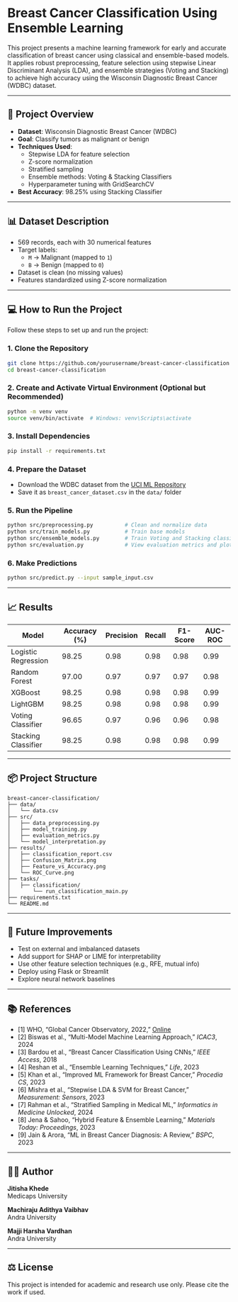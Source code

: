 
# Breast Cancer Classification Using Ensemble Learning

This project presents a machine learning framework for early and accurate classification of breast cancer using classical and ensemble-based models. It applies robust preprocessing, feature selection using stepwise Linear Discriminant Analysis (LDA), and ensemble strategies (Voting and Stacking) to achieve high accuracy using the Wisconsin Diagnostic Breast Cancer (WDBC) dataset.

---

## 📑 Project Overview

- **Dataset**: Wisconsin Diagnostic Breast Cancer (WDBC)
- **Goal**: Classify tumors as malignant or benign
- **Techniques Used**:
  - Stepwise LDA for feature selection
  - Z-score normalization
  - Stratified sampling
  - Ensemble methods: Voting & Stacking Classifiers
  - Hyperparameter tuning with GridSearchCV
- **Best Accuracy**: 98.25% using Stacking Classifier

---

## 📊 Dataset Description

- 569 records, each with 30 numerical features
- Target labels:  
  - `M` → Malignant (mapped to `1`)  
  - `B` → Benign (mapped to `0`)  
- Dataset is clean (no missing values)
- Features standardized using Z-score normalization

---

## 💻 How to Run the Project

Follow these steps to set up and run the project:

### 1. Clone the Repository

```bash
git clone https://github.com/yourusername/breast-cancer-classification
cd breast-cancer-classification
```

### 2. Create and Activate Virtual Environment (Optional but Recommended)

```bash
python -m venv venv
source venv/bin/activate  # Windows: venv\Scripts\activate
```

### 3. Install Dependencies

```bash
pip install -r requirements.txt
```

### 4. Prepare the Dataset

- Download the WDBC dataset from the [UCI ML Repository](https://archive.ics.uci.edu/ml/datasets/Breast+Cancer+Wisconsin+(Diagnostic))
- Save it as `breast_cancer_dataset.csv` in the `data/` folder

### 5. Run the Pipeline

```bash
python src/preprocessing.py          # Clean and normalize data
python src/train_models.py           # Train base models
python src/ensemble_models.py        # Train Voting and Stacking classifiers
python src/evaluation.py             # View evaluation metrics and plots
```

### 6. Make Predictions

```bash
python src/predict.py --input sample_input.csv
```

---

## 📈 Results

| Model             | Accuracy (%) | Precision | Recall | F1-Score | AUC-ROC |
|------------------|--------------|-----------|--------|----------|---------|
| Logistic Regression | 98.25     | 0.98      | 0.98   | 0.98     | 0.99    |
| Random Forest       | 97.00     | 0.97      | 0.97   | 0.97     | 0.98    |
| XGBoost             | 98.25     | 0.98      | 0.98   | 0.98     | 0.99    |
| LightGBM            | 98.25     | 0.98      | 0.98   | 0.98     | 0.99    |
| Voting Classifier   | 96.65     | 0.97      | 0.96   | 0.96     | 0.98    |
| Stacking Classifier | 98.25     | 0.98      | 0.98   | 0.98     | 0.99    |

---

## 📦 Project Structure

```
breast-cancer-classification/
├── data/
│   └── data.csv
├── src/
│   ├── data_preprocessing.py
│   ├── model_training.py
│   ├── evaluation_metrics.py
│   └── model_interpretation.py
├── results/
│   ├── classification_report.csv
│   ├── Confusion_Matrix.png
│   ├── Feature_vs_Accuracy.png
│   └── ROC_Curve.png
├── tasks/
│   ├── classification/
│       └── run_classification_main.py
├── requirements.txt
└── README.md
```

---

## 🔮 Future Improvements

- Test on external and imbalanced datasets  
- Add support for SHAP or LIME for interpretability  
- Use other feature selection techniques (e.g., RFE, mutual info)  
- Deploy using Flask or Streamlit  
- Explore neural network baselines

---

## 📚 References

- [1] WHO, “Global Cancer Observatory, 2022,” [Online](https://gco.iarc.fr/)
- [2] Biswas et al., “Multi-Model Machine Learning Approach,” *ICAC3*, 2024
- [3] Bardou et al., “Breast Cancer Classification Using CNNs,” *IEEE Access*, 2018
- [4] Reshan et al., “Ensemble Learning Techniques,” *Life*, 2023
- [5] Khan et al., “Improved ML Framework for Breast Cancer,” *Procedia CS*, 2023
- [6] Mishra et al., “Stepwise LDA & SVM for Breast Cancer,” *Measurement: Sensors*, 2023
- [7] Rahman et al., “Stratified Sampling in Medical ML,” *Informatics in Medicine Unlocked*, 2024
- [8] Jena & Sahoo, “Hybrid Feature & Ensemble Learning,” *Materials Today: Proceedings*, 2023
- [9] Jain & Arora, “ML in Breast Cancer Diagnosis: A Review,” *BSPC*, 2023

---

## 👩‍💻 Author

**Jitisha Khede**  
Medicaps University 

**Machiraju Adithya Vaibhav**  
Andra University 

**Majji Harsha Vardhan**  
Andra University 

---

## ⚖️ License

This project is intended for academic and research use only. Please cite the work if used.
